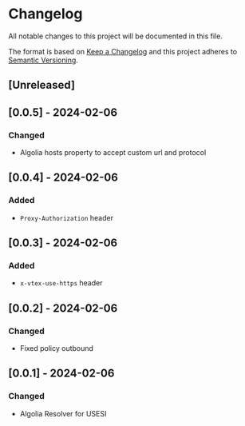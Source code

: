# Changelog

All notable changes to this project will be documented in this file.

The format is based on [Keep a Changelog](http://keepachangelog.com/en/1.0.0/)
and this project adheres to [Semantic Versioning](http://semver.org/spec/v2.0.0.html).

## [Unreleased]

## [0.0.5] - 2024-02-06

### Changed
- Algolia hosts property to accept custom url and protocol

## [0.0.4] - 2024-02-06

### Added
- `Proxy-Authorization` header

## [0.0.3] - 2024-02-06

### Added

- `x-vtex-use-https` header

## [0.0.2] - 2024-02-06

### Changed

- Fixed policy outbound

## [0.0.1] - 2024-02-06

### Changed

- Algolia Resolver for USESI
